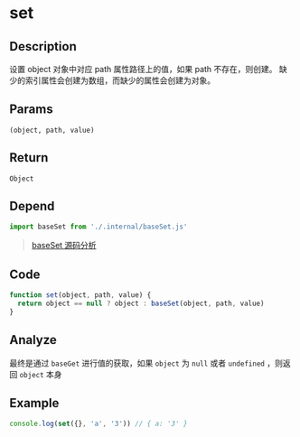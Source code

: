 # set

## Description
设置 object 对象中对应 path 属性路径上的值，如果 path 不存在，则创建。 缺少的索引属性会创建为数组，而缺少的属性会创建为对象。 

## Params
`(object, path, value)`

## Return
`Object`

## Depend
```js
import baseSet from './.internal/baseSet.js'
```
> [baseSet 源码分析](../internal/baseSet.md)

## Code
```js
function set(object, path, value) {
  return object == null ? object : baseSet(object, path, value)
}
```

## Analyze
最终是通过 `baseGet` 进行值的获取，如果 `object` 为 `null` 或者 `undefined` ，则返回 `object` 本身

## Example
```js
console.log(set({}, 'a', '3')) // { a: '3' }
```
